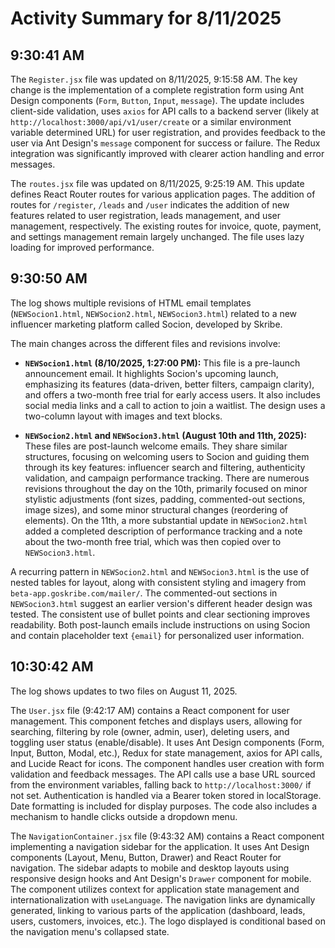# Activity Summary for 8/11/2025

## 9:30:41 AM
The `Register.jsx` file was updated on 8/11/2025, 9:15:58 AM.  The key change is the implementation of a complete registration form using Ant Design components (`Form`, `Button`, `Input`, `message`).  The update includes client-side validation, uses `axios` for API calls to a backend server (likely at `http://localhost:3000/api/v1/user/create` or a similar environment variable determined URL) for user registration, and provides feedback to the user via Ant Design's `message` component for success or failure.  The Redux integration was significantly improved with clearer action handling and error messages.


The `routes.jsx` file was updated on 8/11/2025, 9:25:19 AM. This update defines React Router routes for various application pages.  The addition of routes for `/register`, `/leads` and `/user` indicates the addition of new features related to user registration, leads management, and user management,  respectively.  The existing routes for invoice, quote, payment, and settings management remain largely unchanged. The file uses lazy loading for improved performance.


## 9:30:50 AM
The log shows multiple revisions of HTML email templates (`NEWSocion1.html`, `NEWSocion2.html`, `NEWSocion3.html`) related to a new influencer marketing platform called Socion, developed by Skribe.

The main changes across the different files and revisions involve:

* **`NEWSocion1.html` (8/10/2025, 1:27:00 PM):** This file is a pre-launch announcement email. It highlights Socion's upcoming launch, emphasizing its features (data-driven, better filters, campaign clarity), and offers a two-month free trial for early access users. It also includes social media links and a call to action to join a waitlist.  The design uses a two-column layout with images and text blocks.

* **`NEWSocion2.html` and `NEWSocion3.html` (August 10th and 11th, 2025):** These files are post-launch welcome emails. They share similar structures, focusing on welcoming users to Socion and guiding them through its key features: influencer search and filtering, authenticity validation, and campaign performance tracking.  There are numerous revisions throughout the day on the 10th, primarily focused on minor stylistic adjustments (font sizes, padding, commented-out sections, image sizes), and some minor structural changes (reordering of elements). On the 11th, a more substantial update in `NEWSocion2.html` added a completed description of performance tracking and a note about the two-month free trial, which was then copied over to `NEWSocion3.html`.

A recurring pattern in `NEWSocion2.html` and `NEWSocion3.html` is the use of nested tables for layout, along with consistent styling and imagery from `beta-app.goskribe.com/mailer/`.  The commented-out sections in `NEWSocion3.html` suggest an earlier version's different header design was tested.  The consistent use of bullet points and clear sectioning improves readability.  Both post-launch emails include instructions on using Socion and contain placeholder text `{email}` for personalized user information.


## 10:30:42 AM
The log shows updates to two files on August 11, 2025.

The `User.jsx` file (9:42:17 AM) contains a React component for user management.  This component fetches and displays users, allowing for searching, filtering by role (owner, admin, user), deleting users, and toggling user status (enable/disable).  It uses Ant Design components (Form, Input, Button, Modal, etc.), Redux for state management, axios for API calls, and Lucide React for icons. The component handles user creation with form validation and feedback messages.  The API calls use a base URL sourced from the environment variables, falling back to `http://localhost:3000/` if not set.  Authentication is handled via a Bearer token stored in localStorage.  Date formatting is included for display purposes.  The code also includes a mechanism to handle clicks outside a dropdown menu.

The `NavigationContainer.jsx` file (9:43:32 AM) contains a React component implementing a navigation sidebar for the application. It uses Ant Design components (Layout, Menu, Button, Drawer) and React Router for navigation.  The sidebar adapts to mobile and desktop layouts using responsive design hooks and Ant Design's `Drawer` component for mobile.  The component utilizes context for application state management and internationalization with `useLanguage`. The navigation links are dynamically generated, linking to various parts of the application (dashboard, leads, users, customers, invoices, etc.).  The logo displayed is conditional based on the navigation menu's collapsed state.

